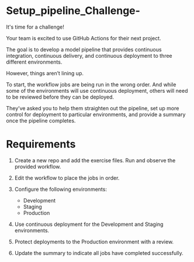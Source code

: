 # Setup_pipeline_Challenge-

It's time for a challenge!

Your team is excited to use GitHub Actions for their next project.

The goal is to develop a model pipeline that provides continuous integration, continuous delivery, and continuous deployment to three different environments.

However, things aren’t lining up.

To start, the workflow jobs are being run in the wrong order.  And while some of the environments will use continuous deployment, others will need to be reviewed before they can be deployed.

They’ve asked you to help them straighten out the pipeline, set up more control for deployment to particular environments, and provide a summary once the pipeline completes.

# Requirements
1. Create a new repo and add the exercise files. Run and observe the provided workflow.
1. Edit the workflow to place the jobs in order.
1. Configure the following environments: 

    - Development
    - Staging
    - Production

1. Use continuous deployment for the Development and Staging environments.
1. Protect deployments to the Production environment with a review.
1. Update the summary to indicate all jobs have completed successfully.

